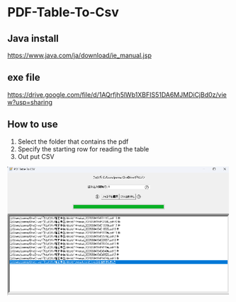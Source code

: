 # PDF-Table-To-Csv

## Java install
https://www.java.com/ja/download/ie_manual.jsp

## exe file
https://drive.google.com/file/d/1AQrfjh5lWb1XBFIS51DA6MJMDiCjBd0z/view?usp=sharing

## How to use
1. Select the folder that contains the pdf
2. Specify the starting row for reading the table
3. Out put CSV

<img width="500" src="app.png">
